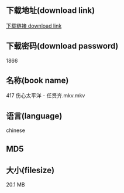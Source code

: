 ## 下载地址(download link)
[下载链接 download link](https://voluble-croquembouche-d321dc.netlify.app/?s=417+%E4%BC%A4%E5%BF%83%E5%A4%AA%E5%B9%B3%E6%B4%8B+-+%E4%BB%BB%E8%B4%A4%E9%BD%90.mkv)

## 下载密码(download password)
1866

## 名称(book name)
417 伤心太平洋 - 任贤齐.mkv.mkv

## 语言(language)
chinese

## MD5


## 大小(filesize)
20.1 MB
